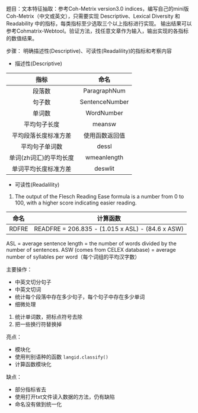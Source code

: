 题目：文本特征抽取：参考Coh-Metrix version3.0 indices，编写自己的mini版Coh-Metrix（中文或英文），只需要实现 Descriptive、Lexical Diversity 和Readability 中的指标，每类指标至少选取三个以上指标进行实现。 输出结果可以参考Cohmatrix-Webtool。验证方法，找任意文章作为输入，输出实现的各指标的数值结果。


步骤：
明确描述性(Descriptive)、可读性(Readalility)的指标和考察内容
* 描述性(Descriptive)

指标 | 命名|
:--:|:-:|
|段落数|ParagraphNum|
|句子数|SentenceNumber|
|单词数|WordNumber|
|平均句子长度|meansw|
|平均段落长度标准方差|使用函数返回值|
|平均句子单词数|dessl|
|单词(zh词汇)的平均长度|wmeanlength|
|单词平均长度标准方差|deswlit|


* 可读性(Readalility)

1. The output of the Flesch Reading Ease formula is a number from 0 to 100, with a higher score indicating easier reading.

 命名|计算函数
:-:|:----:
|RDFRE|READFRE = 206.835 - (1.015 x ASL) - (84.6 x ASW)|
ASL = average sentence length = the number of words divided by the number of sentences.
ASW (comes from CELEX database) = average number of syllables per word（每个词组的平均汉字数）

主要操作：
* 中英文切分句子
* 中英文切词
* 统计每个段落中存在多少句子，每个句子中存在多少单词
* 细微处理
1. 统计单词数，把标点符号去除
2. 把一些换行符替换掉

亮点：
* 模块化
* 使用判别语种的函数 `langid.classify()`
* 计算函数模块化

缺点：
* 部分指标省去
* 使用打开txt文件读入数据的方法，仍有缺陷
* 命名没有做到统一化

